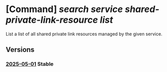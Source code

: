# [Command] _search service shared-private-link-resource list_

List a list of all shared private link resources managed by the given service.

## Versions

### [2025-05-01](/Resources/mgmt-plane/L3N1YnNjcmlwdGlvbnMve30vcmVzb3VyY2Vncm91cHMve30vcHJvdmlkZXJzL21pY3Jvc29mdC5zZWFyY2gvc2VhcmNoc2VydmljZXMve30vc2hhcmVkcHJpdmF0ZWxpbmtyZXNvdXJjZXM=/2025-05-01.xml) **Stable**

<!-- mgmt-plane /subscriptions/{}/resourcegroups/{}/providers/microsoft.search/searchservices/{}/sharedprivatelinkresources 2025-05-01 -->
